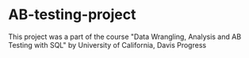 # AB-testing-project
This project was a part of the course "Data Wrangling, Analysis and AB Testing with SQL" by University of California, Davis Progress
